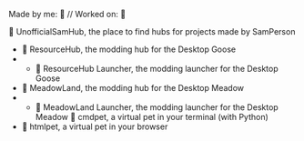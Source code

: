 Made by me: 👤 //
Worked on: 👥

👤 UnofficialSamHub, the place to find hubs for projects made by SamPerson
- 👤 ResourceHub, the modding hub for the Desktop Goose
- - 👥 ResourceHub Launcher, the modding launcher for the Desktop Goose
- 👤 MeadowLand, the modding hub for the Desktop Meadow
- - 👤 MeadowLand Launcher, the modding launcher for the Desktop Meadow
👥 cmdpet, a virtual pet in your terminal (with Python)
- 👤 htmlpet, a virtual pet in your browser
